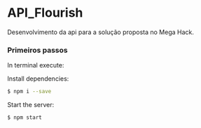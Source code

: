 # API_Flourish
Desenvolvimento da api para a solução proposta no Mega Hack.

### Primeiros passos
In terminal execute:

Install dependencies:

```bash
$ npm i --save
```
Start the server:

```bash
$ npm start
```

